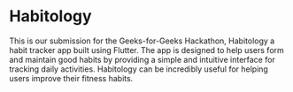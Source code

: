 # Habitology
This is our submission for the Geeks-for-Geeks Hackathon, Habitology a habit tracker app built using Flutter. The app is designed to help users form and maintain good habits by providing a simple and intuitive interface for tracking daily activities. Habitology can be incredibly useful for helping users improve their fitness habits.
